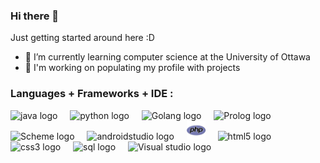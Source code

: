 ### Hi there 👋
Just getting started around here :D
- 🌱 I’m currently learning computer science at the University of Ottawa
- 💬 I'm working on populating my profile with projects
### Languages + Frameworks + IDE :
<!-- TODO : Replace depreciated images -->
<div align="left">
  <img src="https://cdn.jsdelivr.net/gh/devicons/devicon/icons/java/java-original.svg" height="30" alt="java logo"  />
  <img width="12" />
  <img src="https://cdn.jsdelivr.net/gh/devicons/devicon/icons/python/python-original.svg" height="30" alt="python logo"  />
  <img width="12" />
  <img src="https://go.dev/blog/go-brand/Go-Logo/PNG/Go-Logo_Blue.png" height="30" alt="Golang logo"  />
  <img width="12" />
  <img src="https://starbeamrainbowlabs.com/images/logos/swi-prolog.svg" height="30" alt="Prolog logo"  />
  <img width="12" />
  <img src="https://users.cs.northwestern.edu/~robby/logos/plt-logo-red-shiny.svg" height="30" alt="Scheme logo"  />
  <img width="12" />
  <img src="https://cdn.jsdelivr.net/gh/devicons/devicon/icons/androidstudio/androidstudio-original.svg" height="30" alt="androidstudio logo"  />
  <img width="12" />
  <img src="https://github.com/devicons/devicon/blob/v2.16.0/icons/php/php-original.svg" height="30" height="30" alt="php logo" />
  <img width="12" />
  <img src="https://cdn.jsdelivr.net/gh/devicons/devicon/icons/html5/html5-original.svg" height="30" alt="html5 logo"  />
  <img width="12" />
  <img src="https://cdn.jsdelivr.net/gh/devicons/devicon/icons/css3/css3-original.svg" height="30" alt="css3 logo"  />
  <img width="12" />
  <img src="https://upload.wikimedia.org/wikipedia/commons/8/87/Sql_data_base_with_logo.png" height="30" alt="sql logo"  />
  <img width="12" /><!--
  <img src="https://seeklogo.com/images/L/laravel-logo-41EC1D4C3F-seeklogo.com.png" height="30" alt="laravel logo"  />
  <img width="12" />
  -->
  <img src="https://uxwing.com/wp-content/themes/uxwing/download/brands-and-social-media/visual-studio-code-icon.png" height="30" alt="Visual studio logo"  />
  <img width="12" />
  <!-- 
  <img src="https://seeklogo.com/images/P/pycharm-edu-logo-73119B2E09-seeklogo.com.png" height="30" alt="pycharm logo"  />
  <img width="12" />
  <img src="https://seeklogo.com/images/I/intellij-idea-logo-F0395EF783-seeklogo.com.png" height="30" alt="Intellij logo"  />
  <img width="12" />
  <img src="https://seeklogo.com/images/G/goland-logo-A068661F80-seeklogo.com.png" height="30" alt="goland logo"  />
  <img width="12" />
  <img src="https://seeklogo.com/images/P/phpstorm-logo-220B633CDA-seeklogo.com.png" height="30" alt="PhpStorm logo"  />
  <img width="12" />
  <img src="https://seeklogo.com/images/G/git-logo-CD8D6F1C09-seeklogo.com.png" height="30" alt="git logo"  />
  <img width="12" />
  <img src="https://seeklogo.com/images/L/laragon-logo-D8819D2A8F-seeklogo.com.png" height="30" alt="laragon logo"  />
  <img width="12" />
  <img src="https://seeklogo.com/images/X/xampp-logo-1C1A9E3689-seeklogo.com.png" height="30" alt="Xampp logo"  />
  <img width="12" />
  <img src="https://seeklogo.com/images/B/bootstrap-5-logo-85A1F11F4F-seeklogo.com.png" height="30" alt="Bootstrap logo"  />
  <img width="12" />
  -->
</div>
